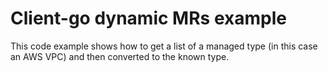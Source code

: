 # Client-go dynamic MRs example

This code example shows how to get a list of a managed type
(in this case an AWS VPC) and then converted to the known type.
